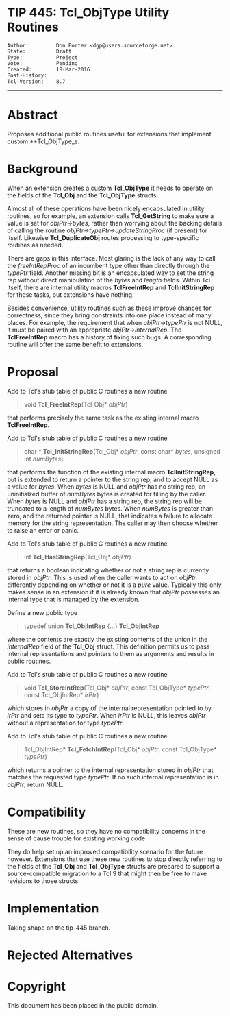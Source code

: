 # TIP 445: Tcl_ObjType Utility Routines
	Author:         Don Porter <dgp@users.sourceforge.net>
	State:          Draft
	Type:           Project
	Vote:           Pending
	Created:        18-Mar-2016
	Post-History:   
	Tcl-Version:	8.7
-----

# Abstract

Proposes additional public routines useful for extensions that implement
custom **Tcl\_ObjType_s.

# Background

When an extension creates a custom **Tcl\_ObjType** it needs to operate on the fields of the **Tcl\_Obj** and the **Tcl\_ObjType** structs.

Almost all of these operations have been nicely encapsulated in utility routines, so for example, an extension calls **Tcl\_GetString** to make sure a value is set for _objPtr->bytes_, rather than worrying about the backing details of calling the routine _objPtr->typePtr->updateStringProc_ \(if present\) for itself.  Likewise **Tcl\_DuplicateObj** routes processing to type-specific routines as needed.

There are gaps in this interface.  Most glaring is the lack of any way to call the _freeIntRepProc_ of an incumbent type other than directly through the _typePtr_ field.  Another missing bit is an encapsulated way to set the string rep without direct manipulation of the _bytes_ and _length_ fields.  Within Tcl itself, there are internal utility macros **TclFreeIntRep** and **TclInitStringRep** for these tasks, but extensions have nothing.

Besides convenience, utility routines such as these improve chances for correctness, since they bring constraints into one place instead of many places.  For example, the requirement that when _objPtr->typePtr_ is not NULL, it must be paired with an appropriate _objPtr->internalRep_.  The **TclFreeIntRep** macro has a history of fixing such bugs.  A corresponding routine will offer the same benefit to extensions.

# Proposal

Add to Tcl's stub table of public C routines a new routine

 > void **Tcl\_FreeIntRep**\(Tcl\_Obj\* _objPtr_\)

that performs precisely the same task as the existing internal
macro **TclFreeIntRep**.

Add to Tcl's stub table of public C routines a new routine 

 > char \* **Tcl\_InitStringRep**\(Tcl\_Obj\* _objPtr_, const char\* _bytes_, unsigned int _numBytes_\)

that performs the function of the existing internal
macro **TclInitStringRep**, but is extended to return a pointer to the
string rep, and to accept NULL as a value for _bytes_.  When _bytes_ is
NULL and _objPtr_ has no string rep, an uninitialzed buffer
of _numBytes_ bytes is created for filling by the caller.
When _bytes_ is NULL and _objPtr_ has a string rep, the string rep will
be truncated to a length of _numBytes_ bytes.  When _numBytes_ is 
greater than zero, and the returned pointer is NULL, that indicates a
failure to allocate memory for the string representation.  The caller
may then choose whether to raise an error or panic.

Add to Tcl's stub table of public C routines a new routine 

 > int **Tcl\_HasStringRep**\(Tcl\_Obj\* _objPtr_\)

that returns a boolean indicating whether or not a string rep
is currently stored in _objPtr_.  This is used when the caller
wants to act on _objPtr_ differently depending on whether or
not it is a _pure_ value.  Typically this only makes sense in
an extension if it is already known that _objPtr_ possesses
an internal type that is managed by the extension.

Define a new public type

 > typedef union **Tcl\_ObjIntRep** \{...\} **Tcl\_ObjIntRep**

where the contents are exactly the existing contents of the union
in the _internalRep_ field of the **Tcl\_Obj** struct.  This definition
permits us to pass internal representations and pointers to them as
arguments and results in public routines.

Add to Tcl's stub table of public C routines a new routine 

 > void **Tcl\_StoreIntRep**\(Tcl\_Obj\* _objPtr_, const Tcl\_ObjType\* _typePtr_, const Tcl\_ObjIntRep\* _irPtr_\)

which stores in _objPtr_ a copy of the internal representation pointed
to by _irPtr_ and sets its type to _typePtr_.  When _irPtr_ is NULL,
this leaves _objPtr_ without a representation for type _typePtr_.

Add to Tcl's stub table of public C routines a new routine 

 > Tcl\_ObjIntRep\* **Tcl\_FetchIntRep**\(Tcl\_Obj\* _objPtr_, const Tcl\_ObjType\* _typePtr_\)

which returns a pointer to the internal representation stored
in _objPtr_ that matches the requested type _typePtr_.  If no such
internal representation is in _objPtr_, return NULL.

# Compatibility

These are new routines, so they have no compatibility concerns in the sense of cause trouble for existing working code.

They do help set up an improved compatibility scenario for the future however.  Extensions that use these new routines to stop directly referring to the fields of the **Tcl\_Obj** and **Tcl\_ObjType** structs are prepared to support a source-compatible migration to a Tcl 9 that might then be free to make revisions to those structs.

# Implementation

Taking shape on the tip-445 branch.

# Rejected Alternatives

# Copyright

This document has been placed in the public domain.

